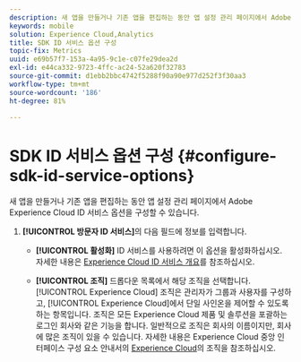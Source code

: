 ```yaml
---
description: 새 앱을 만들거나 기존 앱을 편집하는 동안 앱 설정 관리 페이지에서 Adobe Experience Platform ID 서비스 옵션을 구성할 수 있습니다.
keywords: mobile
solution: Experience Cloud,Analytics
title: SDK ID 서비스 옵션 구성
topic-fix: Metrics
uuid: e69b57f7-153a-4a95-9c1e-c07fe29dea2d
exl-id: e44ca332-9723-4ffc-ac24-52a620f32783
source-git-commit: d1ebb2bbc4742f5288f90a90e977d252f3f30aa3
workflow-type: tm+mt
source-wordcount: '186'
ht-degree: 81%

---
```


# SDK ID 서비스 옵션 구성 {#configure-sdk-id-service-options}

새 앱을 만들거나 기존 앱을 편집하는 동안 앱 설정 관리 페이지에서 Adobe Experience Cloud ID 서비스 옵션을 구성할 수 있습니다.

1. **[!UICONTROL 방문자 ID 서비스]**&#x200B;의 다음 필드에 정보를 입력합니다.

   * **[!UICONTROL 활성화]**
ID 서비스를 사용하려면 이 옵션을 활성화하십시오. 자세한 내용은 [Experience Cloud ID 서비스 개요](https://experienceleague.adobe.com/docs/id-service/using/intro/overview.html)를 참조하십시오.

   * **[!UICONTROL 조직]**
드롭다운 목록에서 해당 조직을 선택합니다.
[!UICONTROL Experience Cloud] 조직은 관리자가 그룹과 사용자를 구성하고, [!UICONTROL Experience Cloud]에서 단일 사인온을 제어할 수 있도록 하는 항목입니다. 조직은 모든 Experience Cloud 제품 및 솔루션을 포괄하는 로그인 회사와 같은 기능을 합니다. 일반적으로 조직은 회사의 이름이지만, 회사에 많은 조직이 있을 수 있습니다. 자세한 내용은 Experience Cloud 중앙 인터페이스 구성 요소 안내서의 [Experience Cloud](https://experienceleague.adobe.com/docs/core-services/interface/administration/organizations.html)의 조직을 참조하십시오.
